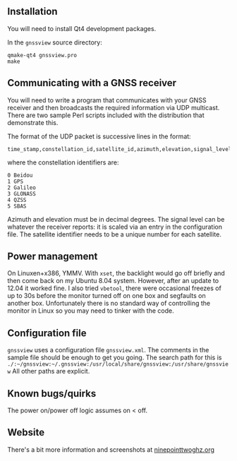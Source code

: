 Installation
------------

You will need to install Qt4 development packages.

In the `gnssview` source directory:

	qmake-qt4 gnssview.pro
	make

Communicating with a GNSS receiver
----------------------------------
You will need to write a program that communicates with your GNSS receiver and then broadcasts the required information via UDP multicast. There are two sample Perl scripts included with the distribution that demonstrate this.

The format of the UDP packet is successive lines in the format:

	time_stamp,constellation_id,satellite_id,azimuth,elevation,signal_level

where the constellation identifiers are:

	0 Beidou
	1 GPS
	2 Galileo
	3 GLONASS
	4 QZSS
	5 SBAS

Azimuth and elevation must be in decimal degrees. The signal level can be whatever the receiver reports: it is scaled via an entry in the configuration file. The satellite identifier needs to be a unique number for each satellite.

Power management
----------------


On Linuxen+x386, YMMV. With `xset`, the backlight would go off briefly and then come back on my Ubuntu 8.04 system. However, after an update to 12.04 it worked fine.  I also tried `vbetool`, there were occasional freezes of up to 30s before the monitor turned off on one box and segfaults on another box. Unfortunately there is no standard way of controlling the monitor in Linux so you may need to tinker with the code.


Configuration file
------------------

`gnssview` uses a configuration file `gnssview.xml`. The comments in the sample file should be enough to get you going.
The search path for this is `./:~/gnssview:~/.gnssview:/usr/local/share/gnssview:/usr/share/gnssview`
All other paths are explicit.

Known bugs/quirks
-----------------

The power on/power off logic assumes on < off.

Website
-------

There's a bit more information and screenshots at [ninepointtwoghz.org](http://ninepointtwoghz.org/gnssview.php)